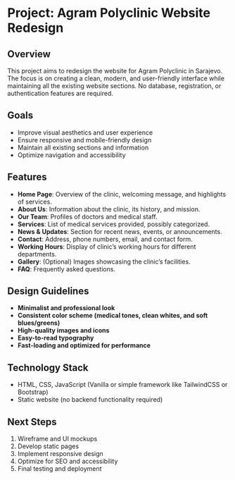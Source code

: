 # Project: Agram Polyclinic Website Redesign

## Overview
This project aims to redesign the website for Agram Polyclinic in Sarajevo. The focus is on creating a clean, modern, and user-friendly interface while maintaining all the existing website sections. No database, registration, or authentication features are required.

## Goals
- Improve visual aesthetics and user experience
- Ensure responsive and mobile-friendly design
- Maintain all existing sections and information
- Optimize navigation and accessibility

## Features
- **Home Page**: Overview of the clinic, welcoming message, and highlights of services.
- **About Us**: Information about the clinic, its history, and mission.
- **Our Team**: Profiles of doctors and medical staff.
- **Services**: List of medical services provided, possibly categorized.
- **News & Updates**: Section for recent news, events, or announcements.
- **Contact**: Address, phone numbers, email, and contact form.
- **Working Hours**: Display of clinic’s working hours for different departments.
- **Gallery**: (Optional) Images showcasing the clinic’s facilities.
- **FAQ**: Frequently asked questions.

## Design Guidelines
- **Minimalist and professional look**
- **Consistent color scheme (medical tones, clean whites, and soft blues/greens)**
- **High-quality images and icons**
- **Easy-to-read typography**
- **Fast-loading and optimized for performance**

## Technology Stack
- HTML, CSS, JavaScript (Vanilla or simple framework like TailwindCSS or Bootstrap)
- Static website (no backend functionality required)

## Next Steps
1. Wireframe and UI mockups
2. Develop static pages
3. Implement responsive design
4. Optimize for SEO and accessibility
5. Final testing and deployment
